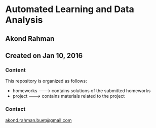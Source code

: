 # Automated Learning and Data Analysis 
## Akond Rahman 
## Created on Jan 10, 2016 

### Content 
This repository is organized as follows: 
* homeworks ---> contains solutions of the submitted homeworks 
* project   ---> contains materials related to the project 


### Contact 
akond.rahman.buet@gmail.com 



 


